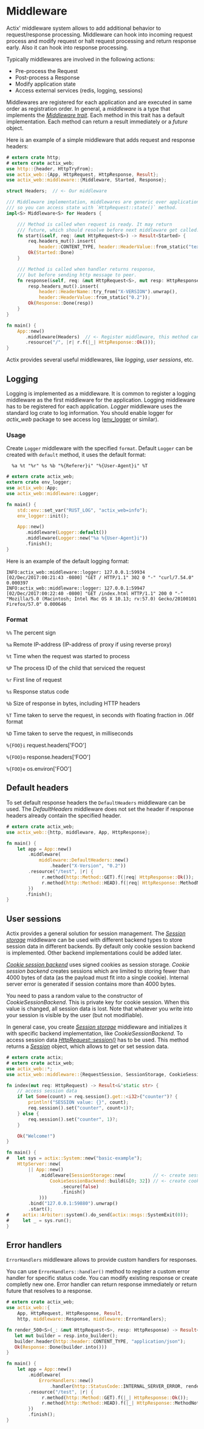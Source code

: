 # Middleware

Actix' middleware system allows to add additional behavior to request/response processing.
Middleware can hook into incoming request process and modify request or halt request
processing and return response early. Also it can hook into response processing.

Typically middlewares are involved in the following actions:

* Pre-process the Request
* Post-process a Response
* Modify application state
* Access external services (redis, logging, sessions)

Middlewares are registered for each application and are executed in same order as
registration order. In general, a *middleware* is a type that implements the
[*Middleware trait*](../actix_web/middlewares/trait.Middleware.html). Each method
in this trait has a default implementation. Each method can return a result immediately
or a *future* object.

Here is an example of a simple middleware that adds request and response headers:

```rust
# extern crate http;
# extern crate actix_web;
use http::{header, HttpTryFrom};
use actix_web::{App, HttpRequest, HttpResponse, Result};
use actix_web::middleware::{Middleware, Started, Response};

struct Headers;  // <- Our middleware

/// Middleware implementation, middlewares are generic over application state,
/// so you can access state with `HttpRequest::state()` method.
impl<S> Middleware<S> for Headers {

    /// Method is called when request is ready. It may return
    /// future, which should resolve before next middleware get called.
    fn start(&self, req: &mut HttpRequest<S>) -> Result<Started> {
        req.headers_mut().insert(
            header::CONTENT_TYPE, header::HeaderValue::from_static("text/plain"));
        Ok(Started::Done)
    }

    /// Method is called when handler returns response,
    /// but before sending http message to peer.
    fn response(&self, req: &mut HttpRequest<S>, mut resp: HttpResponse) -> Result<Response> {
        resp.headers_mut().insert(
            header::HeaderName::try_from("X-VERSION").unwrap(),
            header::HeaderValue::from_static("0.2"));
        Ok(Response::Done(resp))
    }
}

fn main() {
    App::new()
       .middleware(Headers)  // <- Register middleware, this method can be called multiple times
       .resource("/", |r| r.f(|_| HttpResponse::Ok()));
}
```

Actix provides several useful middlewares, like *logging*, *user sessions*, etc.


## Logging

Logging is implemented as a middleware.
It is common to register a logging middleware as the first middleware for the application.
Logging middleware has to be registered for each application. *Logger* middleware
uses the standard log crate to log information. You should enable logger for *actix_web*
package to see access log ([env_logger](https://docs.rs/env_logger/*/env_logger/) or similar).

### Usage

Create `Logger` middleware with the specified `format`.
Default `Logger` can be created with `default` method, it uses the default format:

```ignore
  %a %t "%r" %s %b "%{Referer}i" "%{User-Agent}i" %T
```
```rust
# extern crate actix_web;
extern crate env_logger;
use actix_web::App;
use actix_web::middleware::Logger;

fn main() {
    std::env::set_var("RUST_LOG", "actix_web=info");
    env_logger::init();

    App::new()
       .middleware(Logger::default())
       .middleware(Logger::new("%a %{User-Agent}i"))
       .finish();
}
```

Here is an example of the default logging format:

```
INFO:actix_web::middleware::logger: 127.0.0.1:59934 [02/Dec/2017:00:21:43 -0800] "GET / HTTP/1.1" 302 0 "-" "curl/7.54.0" 0.000397
INFO:actix_web::middleware::logger: 127.0.0.1:59947 [02/Dec/2017:00:22:40 -0800] "GET /index.html HTTP/1.1" 200 0 "-" "Mozilla/5.0 (Macintosh; Intel Mac OS X 10.13; rv:57.0) Gecko/20100101 Firefox/57.0" 0.000646
```

### Format

 `%%`  The percent sign

 `%a`  Remote IP-address (IP-address of proxy if using reverse proxy)

 `%t`  Time when the request was started to process

 `%P`  The process ID of the child that serviced the request

 `%r`  First line of request

 `%s`  Response status code

 `%b`  Size of response in bytes, including HTTP headers

 `%T`  Time taken to serve the request, in seconds with floating fraction in .06f format

 `%D`  Time taken to serve the request, in milliseconds

 `%{FOO}i`  request.headers['FOO']

 `%{FOO}o`  response.headers['FOO']

 `%{FOO}e`  os.environ['FOO']


## Default headers

To set default response headers the `DefaultHeaders` middleware can be used. The
*DefaultHeaders* middleware does not set the header if response headers already contain
the specified header.

```rust
# extern crate actix_web;
use actix_web::{http, middleware, App, HttpResponse};

fn main() {
    let app = App::new()
        .middleware(
            middleware::DefaultHeaders::new()
                .header("X-Version", "0.2"))
        .resource("/test", |r| {
             r.method(http::Method::GET).f(|req| HttpResponse::Ok());
             r.method(http::Method::HEAD).f(|req| HttpResponse::MethodNotAllowed());
        })
       .finish();
}
```

## User sessions

Actix provides a general solution for session management. The
[*Session storage*](../actix_web/middleware/struct.SessionStorage.html) middleware can be
used with different backend types to store session data in different backends.
By default only cookie session backend is implemented. Other backend implementations
could be added later.

[*Cookie session backend*](../actix_web/middleware/struct.CookieSessionBackend.html)
uses signed cookies as session storage. *Cookie session backend* creates sessions which
are limited to storing fewer than 4000 bytes of data (as the payload must fit into a
single cookie). Internal server error is generated if session contains more than 4000 bytes.

You need to pass a random value to the constructor of *CookieSessionBackend*.
This is private key for cookie session. When this value is changed, all session data is lost.
Note that whatever you write into your session is visible by the user (but not modifiable).

In general case, you create
[*Session storage*](../actix_web/middleware/struct.SessionStorage.html) middleware
and initializes it with specific backend implementation, like *CookieSessionBackend*.
To access session data
[*HttpRequest::session()*](../actix_web/middleware/trait.RequestSession.html#tymethod.session)
 has to be used. This method returns a
[*Session*](../actix_web/middleware/struct.Session.html) object, which allows to get or set
session data.

```rust
# extern crate actix;
# extern crate actix_web;
use actix_web::*;
use actix_web::middleware::{RequestSession, SessionStorage, CookieSessionBackend};

fn index(mut req: HttpRequest) -> Result<&'static str> {
    // access session data
    if let Some(count) = req.session().get::<i32>("counter")? {
        println!("SESSION value: {}", count);
        req.session().set("counter", count+1)?;
    } else {
        req.session().set("counter", 1)?;
    }

    Ok("Welcome!")
}

fn main() {
#   let sys = actix::System::new("basic-example");
    HttpServer::new(
        || App::new()
            .middleware(SessionStorage::new(          // <- create session middleware
                CookieSessionBackend::build(&[0; 32]) // <- create cookie session backend
                    .secure(false)
                    .finish()
            )))
        .bind("127.0.0.1:59880").unwrap()
        .start();
#     actix::Arbiter::system().do_send(actix::msgs::SystemExit(0));
#     let _ = sys.run();
}
```

## Error handlers

`ErrorHandlers` middleware allows to provide custom handlers for responses.

You can use `ErrorHandlers::handler()` method  to register a custom error handler
for specific status code. You can modify existing response or create completly new
one. Error handler can return response immediately or return future that resolves
to a response.

```rust
# extern crate actix_web;
use actix_web::{
    App, HttpRequest, HttpResponse, Result,
    http, middleware::Response, middleware::ErrorHandlers};

fn render_500<S>(_: &mut HttpRequest<S>, resp: HttpResponse) -> Result<Response> {
   let mut builder = resp.into_builder();
   builder.header(http::header::CONTENT_TYPE, "application/json");
   Ok(Response::Done(builder.into()))
}

fn main() {
    let app = App::new()
        .middleware(
            ErrorHandlers::new()
                .handler(http::StatusCode::INTERNAL_SERVER_ERROR, render_500))
        .resource("/test", |r| {
             r.method(http::Method::GET).f(|_| HttpResponse::Ok());
             r.method(http::Method::HEAD).f(|_| HttpResponse::MethodNotAllowed());
        })
        .finish();
}
```
